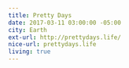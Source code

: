 ```yaml
---
title: Pretty Days
date: 2017-03-11 03:00:00 -05:00
city: Earth
ext-url: http://prettydays.life/
nice-url: prettydays.life
living: true
---
```

